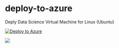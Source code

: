 # deploy-to-azure


Deply Data Science Virtual Machine for Linux (Ubuntu)

[![Deploy to Azure](https://azuredeploy.net/deploybutton.svg)](https://deploy.azure.com/?repository=https://github.com/huzferd/deploy-to-azure?ptmpl=azuredeploy.json)

<a href="http://armviz.io/#/?load=https://deploy.azure.com/?repository=https://github.com/huzferd/deploy-to-azure?ptmpl=azuredeploy.json" target="_blank">
<img src="http://armviz.io/visualizebutton.png"/>